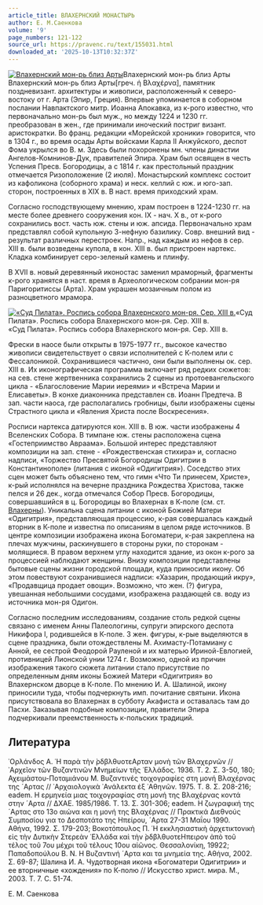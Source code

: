 ```yaml
---
article_title: ВЛАХЕРНСКИЙ МОНАСТЫРЬ
author: Е. М.Саенкова
volume: '9'
page_numbers: 121-122
source_url: https://pravenc.ru/text/155031.html
downloaded_at: '2025-10-13T10:32:37Z'
---
```


[![Влахернский мон-рь близ Арты](https://pravenc.ru/data/341/463/1234/i200.jpg "Кликните для увеличения картинки")](https://pravenc.ru/data/341/463/1234/i400.jpg)Влахернский мон-рь близ Арты  
Влахернский мон-рь близ Арты[греч. ἡ Βλαχέρνα], памятник поздневизант. архитектуры и живописи, расположенный к северо-востоку от г. Арта (Эпир, Греция). Впервые упоминается в соборном послании Навпактского митр. Иоанна Апокавка, из к-рого известно, что первоначально мон-рь был муж., но между 1224 и 1230 гг. преобразован в жен., где принимали иноческий постриг визант. аристократки. Во франц. редакции «Морейской хроники» говорится, что в 1304 г., во время осады Арты войсками Карла II Анжуйского, деспот Фома укрылся во В. м. Здесь были похоронены мн. члены династии Ангелов-Комнинов-Дук, правителей Эпира. Храм был освящен в честь Успения Пресв. Богородицы, а с 1814 г. как престольный праздник отмечается Ризоположение (2 июля). Монастырский комплекс состоит из кафоликона (соборного храма) и неск. келлий с юж. и юго-зап. сторон, построенных в XIX в. В наст. время приходский храм.

Согласно господствующему мнению, храм построен в 1224-1230 гг. на месте более древнего сооружения кон. IX - нач. X в., от к-рого сохранились вост. часть юж. стены и юж. апсида. Первоначально храм представлял собой купольную 3-нефную базилику. Совр. внешний вид - результат различных перестроек. Напр., над каждым из нефов в сер. XIII в. были возведены купола, в кон. XIII в. был пристроен нартекс. Кладка комбинирует серо-зеленый камень и плинфу.

В XVII в. новый деревянный иконостас заменил мраморный, фрагменты к-рого хранятся в наст. время в Археологическом собрании мон-ря Паригоритиссы (Арта). Храм украшен мозаичным полом из разноцветного мрамора.

[![«Суд Пилата». Роспись собора Влахернского мон-ря. Сер. XIII в.](https://pravenc.ru/data/308/463/1234/i200.jpg "Кликните для увеличения картинки")](https://pravenc.ru/data/308/463/1234/i400.jpg)«Суд Пилата». Роспись собора Влахернского мон-ря. Сер. XIII в.  
«Суд Пилата». Роспись собора Влахернского мон-ря. Сер. XIII в.

Фрески в наосе были открыты в 1975-1977 гг., высокое качество живописи свидетельствует о связи исполнителей с К-полем или с Фессалоникой. Сохранившиеся частично, они были выполнены ок. сер. XIII в. Их иконографическая программа включает ряд редких сюжетов: на сев. стене жертвенника сохранились 2 сцены из протоевангельского цикла - «Благословение Марии иереями» и «Встреча Марии и Елисаветы». В конхе диаконника представлен св. Иоанн Предтеча. В зап. части наоса, где располагались гробницы, были изображены сцены Страстного цикла и «Явления Христа после Воскресения».

Росписи нартекса датируются кон. XIII в. В юж. части изображены 4 Вселенских Собора. В тимпане юж. стены расположена сцена «Гостеприимство Авраама». Большой интерес представляют композиции на зап. стене - «Рождественская стихира» и, согласно надписи, «Торжество Пресвятой Богородицы Одигитрии в Константинополе» (литания с иконой «Одигитрия»). Соседство этих сцен может быть объяснено тем, что гимн «Что Ти принесем, Христе», к-рый исполнялся на вечерне праздника Рождества Христова, также пелся и 26 дек., когда отмечался Собор Пресв. Богородицы, совершавшийся в ц. Богородицы во Влахернах в К-поле (см. ст. [Влахерны](https://pravenc.ru/text/ВЛАХЕРНЫ.html)). Уникальна сцена литании с иконой Божией Матери «Одигитрия», представляющая процессию, к-рая совершалась каждый вторник в К-поле и известна по описаниям в целом ряде источников. В центре композиции изображена икона Богоматери, к-рая закреплена на плечах мужчины, раскинувшего в стороны руки, по сторонам - молящиеся. В правом верхнем углу находится здание, из окон к-рого за процессией наблюдают женщины. Внизу композиции представлены бытовые сцены жизни городской площади, куда приносили икону. Об этом повествуют сохранившиеся надписи: «Хазарин, продающий икру», «Продавщица продает овощи». Возможно, что жен. (?) фигура, увешанная небольшими сосудами, изображена раздающей св. воду из источника мон-ря Одигон.

Согласно последним исследованиям, создание столь редкой сцены связано с именем Анны Палеологины, супруги эпирского деспота Никифора I, родившейся в К-поле. 3 жен. фигуры, к-рые выделяются в сцене праздника, были отождествлены М. Ахимасту-Потамиану с Анной, ее сестрой Феодорой Рауленой и их матерью Ириной-Евлогией, противницей Лионской унии 1274 г. Возможно, одной из причин изображения такого сюжета литании стало присутствие по определенным дням иконы Божией Матери «Одигитрия» во Влахернском дворце в К-поле. По мнению И. А. Шалиной, икону приносили туда, чтобы подчеркнуть имп. почитание святыни. Икона присутствовала во Влахернах в субботу Акафиста и оставалась там до Пасхи. Заказывая подобные композиции, правители Эпира подчеркивали преемственность к-польских традиций.

## Литература

᾿Ορλάνδος Α. ῾Η παρὰ τὴν ̀ρδβλθυοτεΑρταν μονὴ τῶν Βλαχερνῶν // ᾿Αρχεῖον τῶν Βυζαντινῶν Μνημείων τῆς ῾Ελλάδος. 1936. T. 2. Σ. 3-50, 180; Αχειμάστου-Ποταμιάνου Μ. Βυζαντινές τοιχογραφίες στη μονή Βλαχέρνας της ´Αρτας // ᾿Αρχαιολογικὰ ᾿Ανάλεκτα ἐξ ᾿Αθηνῶν. 1975. Τ. 8. Σ. 208-216; eadem. Η ερμηνεία μιας τοιχογραφίας στη μονή της Βλαχέρνας κοντά στην ´Αρτα // ΔΧΑΕ. 1985/1986. Τ. 13. Σ. 301-306; eadem. Η ζωγραφική της ´Αρτας στο 13ο αιώνα και η μονή της Βλαχέρνας // Πρακτικά Διεθνούς Συμποσίου για το Δεσποτάτο της Ηπείρου, ´Αρτα 27-31 Μαΐου 1990. Αθήνα, 1992. Σ. 179-203; Βοκοτόπουλος Π. ῾Η εκκλησιαστικὴ ἀρχετικτονικὴ εἰς τὴν Δυτικὴν Στερεὰν ῾Ελλάδα καὶ τὴν ̀ρδβλθυοτεΗπειρον ἀπὸ τοῦ τέλος τοῦ 7ου μέχρι τοῦ τέλους 10ου αἰῶνος. Θεσσαλονίκη, 19922; Παπαδοπούλου Β. Ν. Η Βυζαντινή ´Αρτα και τα μνημεία της. Αθήνα, 2002. Σ. 69-87; Шалина И. А. Чудотворная икона «Богоматери Одигитрии» и ее вторничные «хождения» по К-полю // Искусство христ. мира. М., 2003. Т. 7. С. 51-74.

Е. М.  Саенкова
